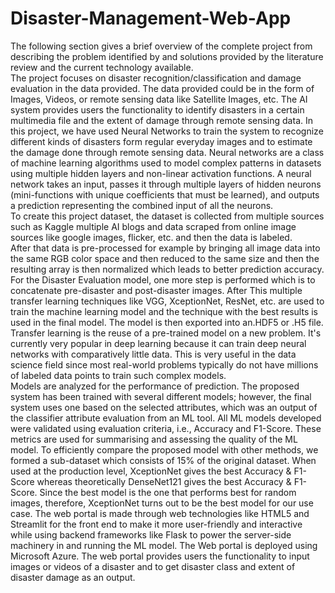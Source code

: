# Disaster-Management-Web-App

The following section gives a brief overview of the complete project from describing the problem identified by and solutions provided by the literature review and the current technology available.  
The project focuses on disaster recognition/classification and damage evaluation in the data provided. The data provided could be in the form of Images, Videos, or remote sensing data like Satellite Images, etc. The AI system provides users the functionality to identify disasters in a certain multimedia file and the extent of damage through remote sensing data. In this project, we have used Neural Networks to train the system to recognize different kinds of disasters form regular everyday images and to estimate the damage done through remote sensing data. Neural networks are a class of machine learning algorithms used to model complex patterns in datasets using multiple hidden layers and non-linear activation functions. A neural network takes an input, passes it through multiple layers of hidden neurons (mini-functions with unique coefficients that must be learned), and outputs a prediction representing the combined input of all the neurons.  
To create this project dataset, the dataset is collected from multiple sources such as Kaggle multiple AI blogs and data scraped from online image sources like google images, flicker, etc. and then the data is labeled.  
After that data is pre-processed for example by bringing all image data into the same RGB color space and then reduced to the same size and then the resulting array is then normalized which leads to better prediction accuracy. For the Disaster Evaluation model, one more step is performed which is to concatenate pre-disaster and post-disaster images. After This multiple transfer learning techniques like VGG, XceptionNet, ResNet, etc. are used to train the machine learning model and the technique with the best results is used in the final model. The model is then exported into an.HDF5 or .H5 file. Transfer learning is the reuse of a pre-trained model on a new problem. It's currently very popular in deep learning because it can train deep neural networks with comparatively little data. This is very useful in the data science field since most real-world problems typically do not have millions of labeled data points to train such complex models.  
Models are analyzed for the performance of prediction. The proposed system has been trained with several different models; however, the final system uses one based on the selected attributes, which was an output of the classifier attribute evaluation from an ML tool. All ML models developed were validated using evaluation criteria, i.e., Accuracy and F1-Score. These metrics are used for summarising and assessing the quality of the ML model. To efficiently compare the proposed model with other methods, we formed a sub-dataset which consists of 15% of the original dataset. When used at the production level, XceptionNet gives the best Accuracy & F1-Score whereas theoretically DenseNet121 gives the best Accuracy & F1-Score. Since the best model is the one that performs best for random images, therefore, XceptionNet turns out to be the best model for our use case. The web portal is made through web technologies like HTML5 and Streamlit for the front end to make it more user-friendly and interactive while using backend frameworks like Flask to power the server-side machinery in and running the ML model. The Web portal is deployed using Microsoft Azure. The web portal provides users the functionality to input images or videos of a disaster and to get disaster class and extent of disaster damage as an output.
